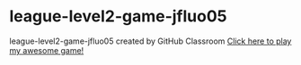 # league-level2-game-jfluo05
league-level2-game-jfluo05 created by GitHub Classroom
<a href="https://github.com/League-level2-student/league-level2-game-jfluo05/blob/master/ClassroomEscape.jar?raw=true">Click here to play my awesome game!</a>
